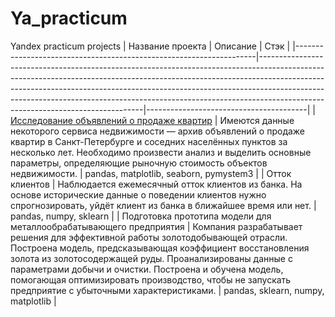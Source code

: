 # Ya_practicum
Yandex practicum projects
| Название проекта                                                   | Описание                                                                                                                                                                                                                                                                                                                                                                | Стэк                                   |
|--------------------------------------------------------------------|-------------------------------------------------------------------------------------------------------------------------------------------------------------------------------------------------------------------------------------------------------------------------------------------------------------------------------------------------------------------------|----------------------------------------|
| [Исследование объявлений о продаже квартир](https://github.com/basan4ik/Ya_practicum/tree/468c857c265c53424157742d830d77eb400f3577/%D0%98%D1%81%D1%81%D0%BB%D0%B5%D0%B4%D0%BE%D0%B2%D0%B0%D0%BD%D0%B8%D0%B5%20%D0%BE%D0%B1%D1%8A%D1%8F%D0%B2%D0%BB%D0%B5%D0%BD%D0%B8%D0%B9%20%D0%BE%20%D0%BF%D1%80%D0%BE%D0%B4%D0%B0%D0%B6%D0%B5%20%D0%BA%D0%B2%D0%B0%D1%80%D1%82%D0%B8%D1%80)                          | Имеются данные некоторого сервиса недвижимости — архив объявлений о продаже квартир в Санкт-Петербурге и соседних населённых пунктов за несколько лет. Необходимо произвести анализ и выделить основные параметры, определяющие рыночную стоимость объектов недвижимости.                                                                                               | pandas, matplotlib, seaborn, pymystem3 |
| Отток клиентов                                                     | Наблюдается ежемесячный отток клиентов из банка. На основе исторические данные о поведении клиентов нужно спрогнозировать, уйдёт клиент из банка в ближайшее время или нет.                                                                                                                                                                                             | pandas, numpy, sklearn                 |
| Подготовка прототипа модели для металлообрабатывающего предприятия | Компания разрабатывает решения для эффективной работы золотодобывающей отрасли. Построена модель, предсказывающая коэффициент восстановления золота из золотосодержащей руды. Проанализированы данные с параметрами добычи и очистки. Построена и обучена модель, помогающая оптимизировать производство, чтобы не запускать предприятие с убыточными характеристиками. | pandas, sklearn, numpy, matplotlib     |
